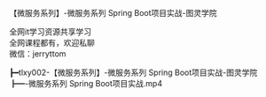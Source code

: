【微服务系列】-微服务系列 Spring Boot项目实战-图灵学院

全网it学习资源共享学习<br>全网课程都有，欢迎私聊<br>微信：jerryttom<br>

┣━tlxy002-【微服务系列】-微服务系列 Spring Boot项目实战-图灵学院<br> ┣━-微服务系列 Spring Boot项目实战.mp4